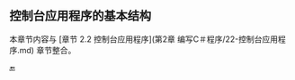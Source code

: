 ## 控制台应用程序的基本结构


本章节内容与 [章节 2.2 控制台应用程序](第2章 编写C＃程序/22-控制台应用程序.md) 章节整合。

<html>
<script type="text/javascript">

 $(document).ready(function() {

 //为超链接加上target='_blank'属性

 $('a[href^="http"]').each(function() {

 $(this).attr('target', '_blank');

 });

 });

</script>
</html>



🔚
